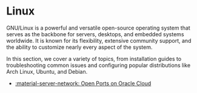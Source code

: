 # Linux

GNU/Linux is a powerful and versatile open-source operating system that serves as the backbone for servers, desktops, and embedded systems worldwide. It is known for its flexibility, extensive community support, and the ability to customize nearly every aspect of the system.

In this section, we cover a variety of topics, from installation guides to troubleshooting common issues and configuring popular distributions like Arch Linux, Ubuntu, and Debian.

<div class="grid cards" markdown>

- [:material-server-network: Open Ports on Oracle Cloud](guides/open-ports-on-oracle-cloud.md)

</div>
